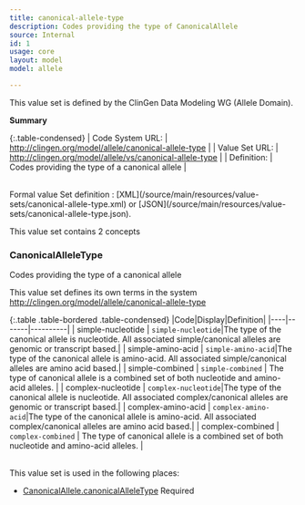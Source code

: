 ```yaml
---
title: canonical-allele-type
description: Codes providing the type of CanonicalAllele
source: Internal
id: 1
usage: core
layout: model
model: allele

---
```


This value set is defined by the ClinGen Data Modeling WG (Allele Domain).

__Summary__

{:.table-condensed}
| Code System URL:  | http://clingen.org/model/allele/canonical-allele-type |
| Value Set URL:  | http://clingen.org/model/allele/vs/canonical-allele-type |
| Definition: | Codes providing the type of a canonical allele |

<br/>
Formal value Set definition : [XML](/source/main/resources/value-sets/canonical-allele-type.xml) or [JSON](/source/main/resources/value-sets/canonical-allele-type.json).

This value set contains 2 concepts

### CanonicalAlleleType
Codes providing the type of a canonical allele

This value set defines its own terms in the system http://clingen.org/model/allele/canonical-allele-type

{:.table .table-bordered .table-condensed}
|Code|Display|Definition|
|----|-------|----------|
| simple-nucleotide | `simple-nucleotide`|The type of the canonical allele is nucleotide. All associated simple/canonical alleles are genomic or transcript based.|
| simple-amino-acid | `simple-amino-acid`|The type of the canonical allele is amino-acid. All associated simple/canonical alleles are amino acid based.|
| simple-combined | `simple-combined` | The type of canonical allele is a combined set of both nucleotide and amino-acid alleles. |
| complex-nucleotide | `complex-nucleotide`|The type of the canonical allele is nucleotide. All associated complex/canonical alleles are genomic or transcript based.|
| complex-amino-acid | `complex-amino-acid`|The type of the canonical allele is amino-acid. All associated complex/canonical alleles are amino acid based.|
| complex-combined | `complex-combined` | The type of canonical allele is a combined set of both nucleotide and amino-acid alleles. |


<br/>
This value set is used in the following places:

* [CanonicalAllele.canonicalAlleleType](/allele/resource/canonical_allele/index.html) Required
